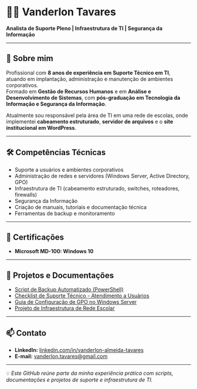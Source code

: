 # 👨‍💻 Vanderlon Tavares  

**Analista de Suporte Pleno | Infraestrutura de TI | Segurança da Informação**

---

## 🚀 Sobre mim  
Profissional com **8 anos de experiência em Suporte Técnico em TI**, atuando em implantação, administração e manutenção de ambientes corporativos.  
Formado em **Gestão de Recursos Humanos** e em **Análise e Desenvolvimento de Sistemas**, com **pós-graduação em Tecnologia da Informação e Segurança da Informação**.  

Atualmente sou responsável pela área de TI em uma rede de escolas, onde implementei **cabeamento estruturado**, **servidor de arquivos** e o **site institucional em WordPress**.  

---

## 🛠️ Competências Técnicas
- Suporte a usuários e ambientes corporativos  
- Administração de redes e servidores (Windows Server, Active Directory, GPO)  
- Infraestrutura de TI (cabeamento estruturado, switches, roteadores, firewalls)  
- Segurança da Informação  
- Criação de manuais, tutoriais e documentação técnica  
- Ferramentas de backup e monitoramento  

---

## 📜 Certificações
- **Microsoft MD-100: Windows 10**  

---

## 📂 Projetos e Documentações
- [Script de Backup Automatizado (PowerShell)](link_para_repositorio_ou_arquivo)  
- [Checklist de Suporte Técnico - Atendimento a Usuários](link_para_repositorio_ou_arquivo)  
- [Guia de Configuração de GPO no Windows Server](link_para_repositorio_ou_arquivo)  
- [Projeto de Infraestrutura de Rede Escolar](link_para_repositorio_ou_arquivo)  

---

## 📫 Contato
- **LinkedIn:** [linkedin.com/in/vanderlon-almeida-tavares](https://www.linkedin.com/in/vanderlon-almeida-tavares-35054a2b4/)  
- **E-mail:** vanderlon.tavares@gmail.com  

---

💡 *Este GitHub reúne parte da minha experiência prática com scripts, documentações e projetos de suporte e infraestrutura de TI.*

